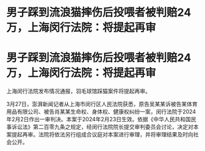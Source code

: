 # 男子踩到流浪猫摔伤后投喂者被判赔24万，上海闵行法院：将提起再审

# 男子踩到流浪猫摔伤后投喂者被判赔24万，上海闵行法院：将提起再审

上海闵行法院发布情况通报，羽毛球馆踩猫案件将提起再审。

3月27日，澎湃新闻记者从上海市闵行区人民法院获悉，原告吴某某诉被告某体育用品有限公司、被告肖某某生命权、身体权、健康权纠纷一案，闵行法院于2024年2月2日作出一审判决。本案于2024年2月23日生效。依据《中华人民共和国民事诉讼法》第二百零九条之规定，经闵行法院院长提交审判委员会讨论，决定对本案提起再审。法院将依法另行组成合议庭对本案进行审理，并将审理结果及时向社会公开。

